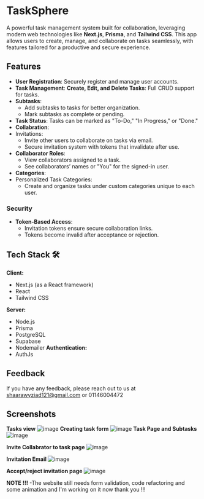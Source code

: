 
# TaskSphere

A powerful task management system built for collaboration, leveraging modern web technologies like **Next.js**, **Prisma**, and **Tailwind CSS**. This app allows users to create, manage, and collaborate on tasks seamlessly, with features tailored for a productive and secure experience.


## Features

- **User Registration**: Securely register and manage user accounts.
 - **Task Management**: **Create, Edit, and Delete Tasks**: Full CRUD support for tasks.
- **Subtasks**:
  - Add subtasks to tasks for better organization.
  - Mark subtasks as complete or pending.
- **Task Status**: Tasks can be marked as "To-Do," "In Progress," or "Done."
- **Collabration**:
- Invitations:
  - Invite other users to collaborate on tasks via email.
  - Secure invitation system with tokens that invalidate after use.
- **Collaborator Roles**:
  - View collaborators assigned to a task.
  - See collaborators’ names or "You" for the signed-in user.
- **Categories**:
- Personalized Task Categories:
  - Create and organize tasks under custom categories unique to each user.
### Security
- **Token-Based Access**:
  - Invitation tokens ensure secure collaboration links.
  - Tokens become invalid after acceptance or rejection.
  


## Tech Stack 🛠️

**Client:**  
- Next.js (as a React framework)  
- React  
- Tailwind CSS  

**Server:**  
- Node.js  
- Prisma  
- PostgreSQL  
- Supabase  
- Nodemailer 
**Authentication:**  
- AuthJs  
 



 


## Feedback

If you have any feedback, please reach out to us at shaarawyziad121@gmail.com or 01146004472

## Screenshots
**Tasks view**
![image](https://github.com/user-attachments/assets/ae6f5e47-c26c-46bf-876d-594d488023f0)
**Creating task form**
![image](https://github.com/user-attachments/assets/329e7fbd-31a3-40fe-bc79-12b6811420e7)
**Task Page and Subtasks**
![image](https://github.com/user-attachments/assets/59a5b20e-3b15-4bba-aec7-ff21f9f8e8c8)

**Invite Collabrator to task page**
![image](https://github.com/user-attachments/assets/0317fc89-9190-45e5-be24-c7c145780ef3)

**Invitation Email**
![image](https://github.com/user-attachments/assets/9928f582-66e0-41b2-a008-371fed63b562)

**Accept/reject invitation page**
![image](https://github.com/user-attachments/assets/634a44de-24af-4d81-a4da-471f5e7c8975)


**NOTE !!!**
-The website still needs form validation, code refactoring and some animation and I'm working on it now thank you !!!










